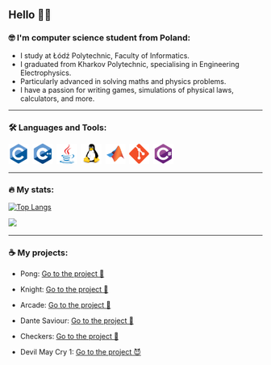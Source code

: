 ## Hello 🧏‍♂️

### 🤓 I'm computer science student from Poland:
- I study at Łódź Polytechnic, Faculty of Informatics.
- I graduated from Kharkov Polytechnic, specialising in Engineering Electrophysics.
- Particularly advanced in solving maths and physics problems.
- I have a passion for writing games, simulations of physical laws, calculators, and more.
---
### 🛠 Languages and Tools:
<div>
  <img src="https://github.com/devicons/devicon/blob/master/icons/c/c-original.svg" title="C" alt="C" width="40" height="40"/>&nbsp;
  <img src="https://github.com/devicons/devicon/blob/master/icons/cplusplus/cplusplus-original.svg" title="C++" alt="C++" width="40" height="40"/>&nbsp;
  <img src="https://github.com/devicons/devicon/blob/master/icons/java/java-original.svg" title="Java" alt="Java" width="40" height="40"/>&nbsp;
  <img src="https://github.com/devicons/devicon/blob/master/icons/linux/linux-original.svg" title="Linux" alt="Linux" width="40" height="40"/>&nbsp;
  <img src="https://github.com/devicons/devicon/blob/master/icons/matlab/matlab-original.svg" title="MatLab" alt="MatLab" width="40" height="40"/>&nbsp;
  <img src="https://github.com/devicons/devicon/blob/master/icons/git/git-original.svg" title="Git" alt="Git" width="40" height="40"/>&nbsp;
  <img src="https://github.com/devicons/devicon/blob/master/icons/csharp/csharp-original.svg" title="CSharp" alt="CSharp" width="40" height="40"/>&nbsp;
</div>

---
### 🔥 My stats:

[![Top Langs](https://github-readme-stats.vercel.app/api/top-langs/?username=Andezion)](https://github.com/anuraghazra/github-readme-stats)

![](https://leetcard.jacoblin.cool/Andezion?ext=activity)

---
### ☕ My projects: 
- Pong: [Go to the project 🏓](https://github.com/Andezion/Pong)

- Knight: [Go to the project 🤺](https://github.com/Andezion/Knight)

- Arcade: [Go to the project 🚀](https://github.com/Andezion/Arcade)

- Dante Saviour: [Go to the project 🤖](https://github.com/Andezion/GameJam)

- Checkers: [Go to the project 🎴](https://github.com/Andezion/Checkers)

- Devil May Cry 1: [Go to the project 😈](https://github.com/Andezion/Devil.May.Cry1)

  

